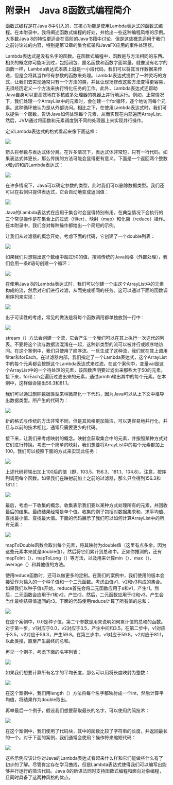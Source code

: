    

# 附录H　Java 8函数式编程简介

函数式编程是在Java 8中引入的，其核心功能是使用Lambda表达式的函数式编程。在本附录中，我将阐述函数式编程的好处，并给出一些这种编程风格的示例。大多数Java 8的特性更适合在高阶的Java书籍中讨论，但是这些概念适用于我们之前讨论过的内容，特别是第12章的集合框架和JavaFX应用的事件处理器。

Lambda表达式是没有名字的函数。在函数式编程中，函数是与方法相同的东西。相关的概念你可能听到过，包括闭包、匿名函数和函数字面常量。就像没有名字的函数一样，Lambda表达式本质上就是一小段代码，我们可以将其当作数据来传递，但是会将其当作带有参数的函数来处理。Lambda表达式提供了一种灵巧的方式，让我们去实现通常只有一个方法的类，并且让现场修改这些方法变得更容易，无须经历定义一个方法来执行特化任务的工作。此外，Lambda表达式还帮助Java自身可以更高效地在多核或多处理器的机器上并行地运行。例如，正常情况下，我们处理一个ArrayList中的元素时，会创建一个for循环，逐个地访问每个元素。这种循环被认为是从外部访问。相比之下，在使用Lambda表达式时，我们可以提供一个函数，告诉Java如何处理每个元素，从而实现在内部遍历ArrayList。然后，JVM通过将函数和元素调度到不同的处理器上来实现并行操作。

定义Lambda表达式的格式看起来像下面这样：

![](../Images/image11484.gif)

箭头将参数与表达式体分离。在许多情况下，表达式体非常短，只有一行代码。如果表达式体更长，那么传统的方法可能会显得更有意义。下面是一个返回两个整数x和y的和的Lambda表达式：

![](../Images/image11485.gif)

在许多情况下，Java可以确定参数的类型，此时我们可以删除数据类型。我们还可以在右侧只提供表达式，它会自动地变成返回值：

![](../Images/image11486.gif)

Java的Lambda表达式在应用于集合时会显得特别有用。在典型情况下会执行的三个常见操作是在集合上的过滤（filter）、映射（map）和化简（reduce）操作。在本附录中，我们会对每种操作都给出一个简短的示例。

让我们从过滤器的概念开始。考虑下面的代码，它创建了一个double列表：

![](0-Assets/Epubook/程序员编程语言经典合集（计算机科学丛书5册套装），javapython编程语言含经典教材龙书《编译原理》%20(Bruce%20Eckel%20%20Alfred%20V.%20Aho%20%20Monica%20S.%20Lam%20etc.)%20(Z-Library)/images/image11487.jpeg)

如果我们只想输出这个数组中超过50的值，按照传统的Java风格（外部处理），我们会用一条if语句创建一个循环：

![](0-Assets/Epubook/程序员编程语言经典合集（计算机科学丛书5册套装），javapython编程语言含经典教材龙书《编译原理》%20(Bruce%20Eckel%20%20Alfred%20V.%20Aho%20%20Monica%20S.%20Lam%20etc.)%20(Z-Library)/images/image11488.jpeg)

在使用Java 8的Lambda表达式时，我们可以创建一个由这个ArrayList中的元素构成的流，然后对它们进行过滤，从而完成相同的任务。这可以通过下面的函数调用序列来实现：

![](../Images/image11489.gif)

出于可读性的考虑，常见的做法是将每个函数调用都单独放到一行中：

![](../Images/image11490.gif)

stream（）方法会创建一个流，它会产生一个我们可以在其上执行一次迭代的列表。不要将这个流与数据流混淆在一起，这种新类型的流可以被并行或顺序地访问。在这个案例中，我们只使用了顺序流。一旦生成了这种流，我们就在其上调用filter和forEach。在过滤器内部，我们指定了一个Lambda表达式，这个ArrayList中的每个元素都会按照这个Lambda表达式来过滤。在这个案例中，变量val是这个ArrayList中的一个待处理的元素，该函数声明要过滤出来那些大于50的元素。接下来，forEach会遍历过滤出来的元素，通过println输出其中的每个元素。在本例中，这样做会输出56.3和81.1。

我们可以通过删除数据类型来稍微简化一下代码，因为Java可以从上下文中推导出数据类型。所产生的代码为：

![](../Images/image11491.gif)

新的格式与传统的方法非常不同，但是其风格更加简洁，可以更容易地并行化，并且与以前的技术相比，通常只需要更少的代码。

接下来，让我们来考虑映射的概念。映射会获取集合中的元素，并按照某种方式对它们进行转换。考虑一个简单的映射，我们想要将ArrayList中的每个元素都加上100。我们可以按照下面的方式来实现此任务：

![](../Images/image11492.gif)

上述代码将输出加上100后的值（即，103.5、156.3、181.1、104.8）。注意，按序列调用每个函数。如果我们在映射前加上之前的过滤器，那么只会得到156.3和181.1：

![](../Images/image11493.gif)

最后，考虑一下收集的概念。收集表示我们要以某种方式处理所有的元素，并回收最后的结果。最终结果经常是单个值。收集的例子包括对数据集求和、求平均值、查找最小值、查找最大值。下面的代码展示了我们可以如何计算ArrayList中的所有元素：

![](0-Assets/Epubook/程序员编程语言经典合集（计算机科学丛书5册套装），javapython编程语言含经典教材龙书《编译原理》%20(Bruce%20Eckel%20%20Alfred%20V.%20Aho%20%20Monica%20S.%20Lam%20etc.)%20(Z-Library)/images/image11494.jpeg)

mapToDouble函数会取出每个元素，将其映射为double值（这里有点多余，因为这些元素本来就是double值），然后将它们累计到总和中。正如你推测的，还有mapToInt（）、mapToLong（）等方法，以及用来计算min（）、max（）、average（）和其他值的方法。

使用reduce函数时，还可以做更多的定制。在我们的案例中，我们使用的版本会接受作为输入的一个种子值和一个二元函数。考虑由值v1、v2和v3构成的集合。如果我们以种子值s开始，reduce首先会将二元函数应用于s和v1，产生r1。然后，二元函数会应用于r1和v2，产生r2。然后，二元函数应用于r2和v3，产生会当作最终结果值返回的r3。下面的代码使用reduce计算了所有值的总和：

![](../Images/image11495.gif)

在这个案例中，0.0是种子值，第二个参数是用来说明如何累计值的总和的函数。对于第一步，v1对应于0.0，v2对应于3.5，产生中间和3.5。在第二步中，v1对应于3.5，v2对应于56.3，产生59.8。在第三步中，v1对应于59.8，v2对应于81.1，以此类推，直至产生最终的总和。

再举一个例子，考虑下面的名字列表：

![](0-Assets/Epubook/程序员编程语言经典合集（计算机科学丛书5册套装），javapython编程语言含经典教材龙书《编译原理》%20(Bruce%20Eckel%20%20Alfred%20V.%20Aho%20%20Monica%20S.%20Lam%20etc.)%20(Z-Library)/images/image11496.jpeg)

如果我们想要计算所有名字的平均长度，那么可以用将长度映射为整数：

![](../Images/image11497.gif)

在这个案例中，我们用length（）方法将每个名字都映射成一个int，然后计算平均值，将结果作为double取出。

再举最后一个例子，假设我们想要获取最长的名字，可以使用约简技术：

![](0-Assets/Epubook/程序员编程语言经典合集（计算机科学丛书5册套装），javapython编程语言含经典教材龙书《编译原理》%20(Bruce%20Eckel%20%20Alfred%20V.%20Aho%20%20Monica%20S.%20Lam%20etc.)%20(Z-Library)/images/image11498.jpeg)

在这个案例中，我们使用了代码块，其中的函数比较了字符串的长度，并返回最长的一个。对于下面的案例，我们通常会使用？操作符来缩短代码：

![](../Images/image11499.gif)

这些示例应该让你对Java的Lambda表达式看起来什么样和它们能做些什么有了初步的了解。尽管肯定存在学习曲线，但是Lambda表达式使得我们可以编写出能够并行运行的简洁代码。Java 8的新语法同时支持函数式编程和面向对象编程，且同时具备了这两种风格的优点。